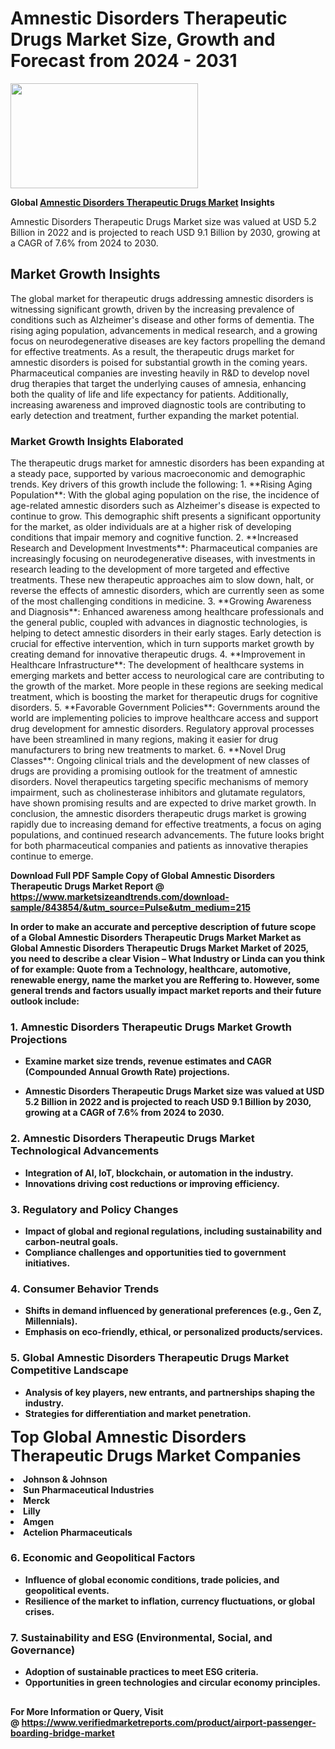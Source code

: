 <H1>Amnestic Disorders Therapeutic Drugs Market Size, Growth and Forecast from 2024 - 2031</H1><img class="aligncenter size-medium wp-image-584254" src="https://thirdeyenews.in/wp-content/uploads/2024/09/Global-Market-Research-300x168.jpeg" alt="" width="300" height="168" /><p><strong>Global&nbsp;<a href="https://www.marketsizeandtrends.com/download-sample/843854/&amp;utm_source=Pulse&amp;utm_medium=215">Amnestic Disorders Therapeutic Drugs Market</a> Insights</strong></p><p>Amnestic Disorders Therapeutic Drugs Market size was valued at USD 5.2 Billion in 2022 and is projected to reach USD 9.1 Billion by 2030, growing at a CAGR of 7.6% from 2024 to 2030.</p><p><h2>Market Growth Insights</h2> The global market for therapeutic drugs addressing amnestic disorders is witnessing significant growth, driven by the increasing prevalence of conditions such as Alzheimer's disease and other forms of dementia. The rising aging population, advancements in medical research, and a growing focus on neurodegenerative diseases are key factors propelling the demand for effective treatments. As a result, the therapeutic drugs market for amnestic disorders is poised for substantial growth in the coming years. Pharmaceutical companies are investing heavily in R&D to develop novel drug therapies that target the underlying causes of amnesia, enhancing both the quality of life and life expectancy for patients. Additionally, increasing awareness and improved diagnostic tools are contributing to early detection and treatment, further expanding the market potential. <p><strong></strong></p> <h3>Market Growth Insights Elaborated</h3> The therapeutic drugs market for amnestic disorders has been expanding at a steady pace, supported by various macroeconomic and demographic trends. Key drivers of this growth include the following: 1. **Rising Aging Population**: With the global aging population on the rise, the incidence of age-related amnestic disorders such as Alzheimer's disease is expected to continue to grow. This demographic shift presents a significant opportunity for the market, as older individuals are at a higher risk of developing conditions that impair memory and cognitive function. 2. **Increased Research and Development Investments**: Pharmaceutical companies are increasingly focusing on neurodegenerative diseases, with investments in research leading to the development of more targeted and effective treatments. These new therapeutic approaches aim to slow down, halt, or reverse the effects of amnestic disorders, which are currently seen as some of the most challenging conditions in medicine. 3. **Growing Awareness and Diagnosis**: Enhanced awareness among healthcare professionals and the general public, coupled with advances in diagnostic technologies, is helping to detect amnestic disorders in their early stages. Early detection is crucial for effective intervention, which in turn supports market growth by creating demand for innovative therapeutic drugs. 4. **Improvement in Healthcare Infrastructure**: The development of healthcare systems in emerging markets and better access to neurological care are contributing to the growth of the market. More people in these regions are seeking medical treatment, which is boosting the market for therapeutic drugs for cognitive disorders. 5. **Favorable Government Policies**: Governments around the world are implementing policies to improve healthcare access and support drug development for amnestic disorders. Regulatory approval processes have been streamlined in many regions, making it easier for drug manufacturers to bring new treatments to market. 6. **Novel Drug Classes**: Ongoing clinical trials and the development of new classes of drugs are providing a promising outlook for the treatment of amnestic disorders. Novel therapeutics targeting specific mechanisms of memory impairment, such as cholinesterase inhibitors and glutamate regulators, have shown promising results and are expected to drive market growth. In conclusion, the amnestic disorders therapeutic drugs market is growing rapidly due to increasing demand for effective treatments, a focus on aging populations, and continued research advancements. The future looks bright for both pharmaceutical companies and patients as innovative therapies continue to emerge. <p><strong></p><p><span class=""><strong>Download Full PDF Sample Copy of Global Amnestic Disorders Therapeutic Drugs Market Report</strong> @ <a href="https://www.marketsizeandtrends.com/download-sample/843854/&amp;utm_source=Pulse&amp;utm_medium=215" target="_blank">https://www.marketsizeandtrends.com/download-sample/843854/&amp;utm_source=Pulse&amp;utm_medium=215</a></span></p><p>In order to make an accurate and perceptive description of future scope of a Global&nbsp;Amnestic Disorders Therapeutic Drugs Market Market as Global&nbsp;Amnestic Disorders Therapeutic Drugs Market Market of 2025, you need to describe a clear Vision &ndash; What Industry or Linda can you think of for example: Quote from a Technology, healthcare, automotive, renewable energy, name the market you are Reffering to. However, some general trends and factors usually impact market reports and their future outlook include:</p><h3>1.&nbsp;<strong>Amnestic Disorders Therapeutic Drugs Market Growth Projections</strong></h3><ul><li>Examine market size trends, revenue estimates and CAGR (Compounded Annual Growth Rate) projections.</li><li><p>Amnestic Disorders Therapeutic Drugs Market size was valued at USD 5.2 Billion in 2022 and is projected to reach USD 9.1 Billion by 2030, growing at a CAGR of 7.6% from 2024 to 2030.</p></li></ul><h3>2.&nbsp;<strong>Amnestic Disorders Therapeutic Drugs Market Technological Advancements</strong></h3><ul><li>Integration of AI, IoT, blockchain, or automation in the industry.</li><li>Innovations driving cost reductions or improving efficiency.</li></ul><h3>3.&nbsp;<strong>Regulatory and Policy Changes</strong></h3><ul><li>Impact of global and regional regulations, including sustainability and carbon-neutral goals.</li><li>Compliance challenges and opportunities tied to government initiatives.</li></ul><h3>4.&nbsp;<strong>Consumer Behavior Trends</strong></h3><ul><li>Shifts in demand influenced by generational preferences (e.g., Gen Z, Millennials).</li><li>Emphasis on eco-friendly, ethical, or personalized products/services.</li></ul><h3>5.&nbsp;<strong>Global Amnestic Disorders Therapeutic Drugs Market Competitive Landscape</strong></h3><ul><li>Analysis of key players, new entrants, and partnerships shaping the industry.</li><li>Strategies for differentiation and market penetration.</li></ul><p data-pm-slice="1 1 []"><span style="color: inherit; font-family: inherit; font-size: 25px;">Top Global Amnestic Disorders Therapeutic Drugs Market Companies</span></p><div class="" data-test-id=""><p><li>Johnson & Johnson</li><li> Sun Pharmaceutical Industries</li><li> Merck</li><li> Lilly</li><li> Amgen</li><li> Actelion Pharmaceuticals</li></p></div><h3>6.&nbsp;<strong>Economic and Geopolitical Factors</strong></h3><ul><li>Influence of global economic conditions, trade policies, and geopolitical events.</li><li>Resilience of the market to inflation, currency fluctuations, or global crises.</li></ul><h3>7.&nbsp;<strong>Sustainability and ESG (Environmental, Social, and Governance)</strong></h3><ul><li>Adoption of sustainable practices to meet ESG criteria.</li><li>Opportunities in green technologies and circular economy principles.</li></ul><h2><strong style="font-size: 14px;">For More Information or Query, Visit @&nbsp;</strong><a style="background-color: #ffffff; font-size: 14px;" href="https://www.marketsizeandtrends.com/report/amnestic-disorders-therapeutic-drugs-market/" target="_blank">https://www.verifiedmarketreports.com/product/airport-passenger-boarding-bridge-market</a></h2>
